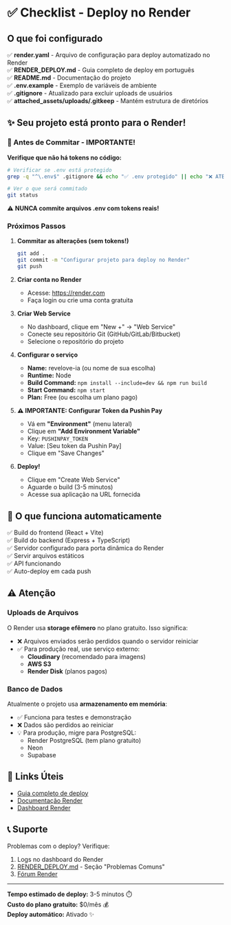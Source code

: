 # ✅ Checklist - Deploy no Render

## O que foi configurado

✅ **render.yaml** - Arquivo de configuração para deploy automatizado no Render  
✅ **RENDER_DEPLOY.md** - Guia completo de deploy em português  
✅ **README.md** - Documentação do projeto  
✅ **.env.example** - Exemplo de variáveis de ambiente  
✅ **.gitignore** - Atualizado para excluir uploads de usuários  
✅ **attached_assets/uploads/.gitkeep** - Mantém estrutura de diretórios  

## ✨ Seu projeto está pronto para o Render!

### 🔐 Antes de Commitar - IMPORTANTE!

**Verifique que não há tokens no código:**

```bash
# Verificar se .env está protegido
grep -q "^\.env$" .gitignore && echo "✅ .env protegido" || echo "❌ ATENÇÃO!"

# Ver o que será commitado
git status
```

⚠️ **NUNCA commite arquivos .env com tokens reais!**

### Próximos Passos

1. **Commitar as alterações (sem tokens!)**
   ```bash
   git add .
   git commit -m "Configurar projeto para deploy no Render"
   git push
   ```

2. **Criar conta no Render**
   - Acesse: https://render.com
   - Faça login ou crie uma conta gratuita

3. **Criar Web Service**
   - No dashboard, clique em "New +" → "Web Service"
   - Conecte seu repositório Git (GitHub/GitLab/Bitbucket)
   - Selecione o repositório do projeto

4. **Configurar o serviço**
   - **Name:** revelove-ia (ou nome de sua escolha)
   - **Runtime:** Node
   - **Build Command:** `npm install --include=dev && npm run build`
   - **Start Command:** `npm start`
   - **Plan:** Free (ou escolha um plano pago)

5. **⚠️ IMPORTANTE: Configurar Token da Pushin Pay**
   - Vá em **"Environment"** (menu lateral)
   - Clique em **"Add Environment Variable"**
   - Key: `PUSHINPAY_TOKEN`
   - Value: [Seu token da Pushin Pay]
   - Clique em "Save Changes"

6. **Deploy!**
   - Clique em "Create Web Service"
   - Aguarde o build (3-5 minutos)
   - Acesse sua aplicação na URL fornecida

## 🎯 O que funciona automaticamente

✅ Build do frontend (React + Vite)  
✅ Build do backend (Express + TypeScript)  
✅ Servidor configurado para porta dinâmica do Render  
✅ Servir arquivos estáticos  
✅ API funcionando  
✅ Auto-deploy em cada push  

## ⚠️ Atenção

### Uploads de Arquivos

O Render usa **storage efêmero** no plano gratuito. Isso significa:
- ❌ Arquivos enviados serão perdidos quando o servidor reiniciar
- ✅ Para produção real, use serviço externo:
  - **Cloudinary** (recomendado para imagens)
  - **AWS S3**
  - **Render Disk** (planos pagos)

### Banco de Dados

Atualmente o projeto usa **armazenamento em memória**:
- ✅ Funciona para testes e demonstração
- ❌ Dados são perdidos ao reiniciar
- 💡 Para produção, migre para PostgreSQL:
  - Render PostgreSQL (tem plano gratuito)
  - Neon
  - Supabase

## 🔗 Links Úteis

- [Guia completo de deploy](./RENDER_DEPLOY.md)
- [Documentação Render](https://render.com/docs)
- [Dashboard Render](https://dashboard.render.com)

## 📞 Suporte

Problemas com o deploy? Verifique:
1. Logs no dashboard do Render
2. [RENDER_DEPLOY.md](./RENDER_DEPLOY.md) - Seção "Problemas Comuns"
3. [Fórum Render](https://community.render.com)

---

**Tempo estimado de deploy:** 3-5 minutos ⏱️  
**Custo do plano gratuito:** $0/mês 💰  
**Deploy automático:** Ativado ✨
